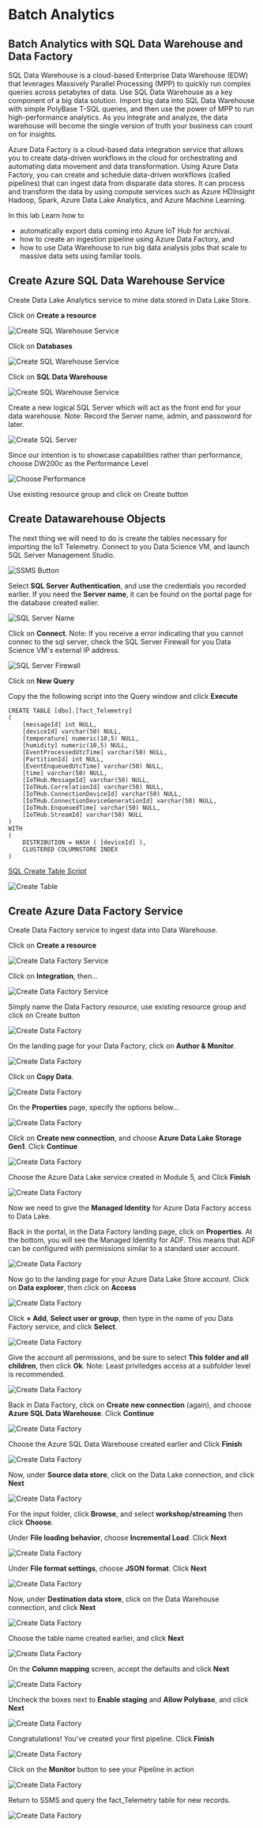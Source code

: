 # Batch Analytics

## Batch Analytics with SQL Data Warehouse and Data Factory

SQL Data Warehouse is a cloud-based Enterprise Data Warehouse (EDW) that leverages Massively Parallel Processing (MPP) to quickly run complex queries across petabytes of data. Use SQL Data Warehouse as a key component of a big data solution. Import big data into SQL Data Warehouse with simple PolyBase T-SQL queries, and then use the power of MPP to run high-performance analytics. As you integrate and analyze, the data warehouse will become the single version of truth your business can count on for insights.

Azure Data Factory is a cloud-based data integration service that allows you to create data-driven workflows in the cloud for orchestrating and automating data movement and data transformation. Using Azure Data Factory, you can create and schedule data-driven workflows (called pipelines) that can ingest data from disparate data stores. It can process and transform the data by using compute services such as Azure HDInsight Hadoop, Spark, Azure Data Lake Analytics, and Azure Machine Learning.

In this lab Learn how to 

* automatically export data coming into Azure IoT Hub for archival.
* how to create an ingestion pipeline using Azure Data Factory, and
* how to use Data Warehouse to run big data analysis jobs that scale to massive data sets using familar tools.

## Create Azure SQL Data Warehouse Service

Create Data Lake Analytics service to mine data stored in Data Lake Store.

Click on **Create a resource**

![Create SQL Warehouse Service](images/create_resource.png)

Click on **Databases**

![Create SQL Warehouse Service](images/dataanalytics.png)

Click on **SQL Data Warehouse**

![Create SQL Warehouse Service](images/01_Create_Data_Lake_Analytics_Service.png)

Create a new logical SQL Server which will act as the front end for your data warehouse.  Note: Record the Server name, admin, and passoword for later.

![Create SQL Server](images/02_Create_Data_Lake_Pick_Store.png)

Since our intention is to showcase capabilities rather than performance, choose DW200c as the Performance Level

![Choose Performance](images/03_Create_Data_Lake_Analytics_Performance.png)

Use existing resource group and click on Create button

## Create Datawarehouse Objects

The next thing we will need to do is create the tables necessary for importing the IoT Telemetry.  Connect to you Data Science VM, and launch SQL Server Management Studio.

![SSMS Button](images/SSMS_Button.png)

Select **SQL Server Authentication**, and use the credentials you recorded earlier.  If you need the **Server name**, it can be found on the portal page for the database created ealier.

![SQL Server Name](images/sql_server_name.png)

Click on **Connect**.  Note: If you receive a error indicating that you cannot connec to the sql server, check the SQL Server Firewall for you Data Science VM's external IP address.

![SQL Server Firewall](images/sql_server_firewall.png)

Click on **New Query**

Copy the the following script into the Query window and click **Execute**

```
CREATE TABLE [dbo].[fact_Telemetry]
(
	[messageId] int NULL,
	[deviceId] varchar(50) NULL,
	[temperature] numeric(10,5) NULL,
	[humidity] numeric(10,5) NULL,
	[EventProcessedUtcTime] varchar(50) NULL,
	[PartitionId] int NULL,
	[EventEnqueuedUtcTime] varchar(50) NULL,
	[time] varchar(50) NULL,
	[IoTHub.MessageId] varchar(50) NULL,
	[IoTHub.CorrelationId] varchar(50) NULL,
	[IoTHub.ConnectionDeviceId] varchar(50) NULL,
	[IoTHub.ConnectionDeviceGenerationId] varchar(50) NULL,
	[IoTHub.EnqueuedTime] varchar(50) NULL,
	[IoTHub.StreamId] varchar(50) NULL
)
WITH
(
	DISTRIBUTION = HASH ( [deviceId] ),
	CLUSTERED COLUMNSTORE INDEX
)
```

[SQL Create Table Script](https://github.com/kenhausman/azureiotlabs/blob/master/SQLDataWarehouse/scripts/SQLDW_Create_Telemetry_Table.sql)

![Create Table](images/create_table.png)

## Create Azure Data Factory Service

Create Data Factory service to ingest data into Data Warehouse.

Click on **Create a resource**

![Create Data Factory Service](images/create_resource.png)

Click on **Integration**, then...

![Create Data Factory Service](images/integration.png)

Simply name the Data Factory resource, use existing resource group and click on Create button

![Create Data Factory](images/06_Create_Data_Factory_Successful.png)

On the landing page for your Data Factory, click on **Author & Monitor**.

![Create Data Factory](images/adf_author_monitor.png)

Click on **Copy Data**.

![Create Data Factory](images/click_create_pipeline.png)

On the **Properties** page, specify the options below...

![Create Data Factory](images/copy_properties.png)

Click on **Create new connection**, and choose **Azure Data Lake Storage Gen1**.  Click **Continue**

![Create Data Factory](images/create_new_storage.png)

Choose the Azure Data Lake service created in Module 5, and Click **Finish**

![Create Data Factory](images/create_new_storage_success.png)

Now we need to give the **Managed Identity** for Azure Data Factory access to Data Lake.

Back in the portal, in the Data Factory landing page, click on **Properties**.  At the bottom, you will see the Managed Identity for ADF.  This means that ADF can be configured with permissions similar to a standard user account.

![Create Data Factory](images/adf_managed_identity.png)

Now go to the landing page for your Azure Data Lake Store account.  Click on **Data explorer**, then click on **Access**

![Create Data Factory](images/adls_access.png)

Click **+ Add**, **Select user or group**, then type in the name of you Data Factory service, and click **Select**.

![Create Data Factory](images/adls_invite.png)

Give the account all permissions, and be sure to select **This folder and all children**, then click **Ok**.  Note: Least priviledges access at a subfolder level is recommended.

![Create Data Factory](images/adls_permissions.png)

Back in Data Factory, click on **Create new connection** (again), and choose **Azure SQL Data Warehouse**.  Click **Continue**

![Create Data Factory](images/create_new_warehouse.png)

Choose the Azure SQL Data Warehouse created earlier and Click **Finish**

![Create Data Factory](images/create_new_warehouse_success.png)

Now, under **Source data store**, click on the Data Lake connection, and click **Next**

![Create Data Factory](images/source_data.png)

For the input folder, click **Browse**, and select **workshop/streaming** then click **Choose**.

Under **File loading behavior**, choose **Incremental Load**.  Click **Next**

![Create Data Factory](images/adls_input_folder.png)

Under **File format settings**, choose **JSON format**.  Click **Next**

![Create Data Factory](images/adls_json_format.png)

Now, under **Destination data store**, click on the Data Warehouse connection, and click **Next**

![Create Data Factory](images/destination_data.png)

Choose the table name created earlier, and click **Next**

![Create Data Factory](images/pick_table.png)

On the **Column mapping** screen, accept the defaults and click **Next**

![Create Data Factory](images/column_mappings.png)

Uncheck the boxes next to **Enable staging** and **Allow Polybase**, and click **Next**

![Create Data Factory](images/disable_staging.png)

Congratulations!  You've created your first pipeline.  Click **Finish**

![Create Data Factory](images/pipeline_created.png)

Click on the **Monitor** button to see your Pipeline in action

![Create Data Factory](images/pipeline_monitor.png)

Return to SSMS and query the fact_Telemetry table for new records.

![Create Data Factory](images/ssms.png)


